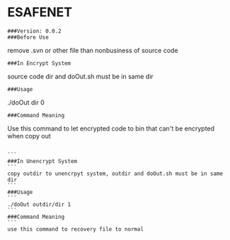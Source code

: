 ESAFENET
=============
```
###Version: 0.0.2
###Before Use 
```
remove .svn or other file than nonbusiness of source code
```
###In Encrypt System
```
source code dir and doOut.sh must be in same dir
```
###Usage
```
./doOut dir 0
```
###Command Meaning
```
Use this command to let encrypted code to bin that can't be encrypted when copy out
````

```
###In Unencrypt System
```
copy outdir to unencrpyt system, outdir and doOut.sh must be in same dir
```
###Usage
```
./doOut outdir/dir 1
```
###Command Meaning
```
use this command to recovery file to normal 
````
